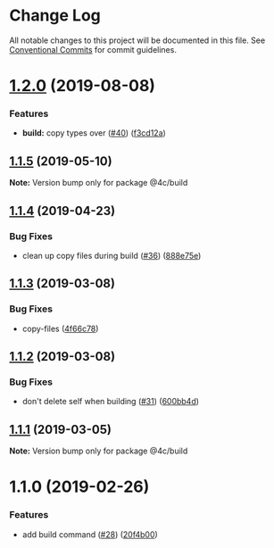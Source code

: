 # Change Log

All notable changes to this project will be documented in this file.
See [Conventional Commits](https://conventionalcommits.org) for commit guidelines.

# [1.2.0](https://github.com/4Catalyzer/build/compare/@4c/build@1.1.5...@4c/build@1.2.0) (2019-08-08)


### Features

* **build:** copy types over ([#40](https://github.com/4Catalyzer/build/issues/40)) ([f3cd12a](https://github.com/4Catalyzer/build/commit/f3cd12a))





## [1.1.5](https://github.com/4Catalyzer/build/compare/@4c/build@1.1.4...@4c/build@1.1.5) (2019-05-10)

**Note:** Version bump only for package @4c/build





## [1.1.4](https://github.com/4Catalyzer/build/compare/@4c/build@1.1.3...@4c/build@1.1.4) (2019-04-23)


### Bug Fixes

* clean up copy files during build ([#36](https://github.com/4Catalyzer/build/issues/36)) ([888e75e](https://github.com/4Catalyzer/build/commit/888e75e))





## [1.1.3](https://github.com/4Catalyzer/build/compare/@4c/build@1.1.2...@4c/build@1.1.3) (2019-03-08)


### Bug Fixes

* copy-files ([4f66c78](https://github.com/4Catalyzer/build/commit/4f66c78))





## [1.1.2](https://github.com/4Catalyzer/build/compare/@4c/build@1.1.1...@4c/build@1.1.2) (2019-03-08)


### Bug Fixes

* don't delete self when building ([#31](https://github.com/4Catalyzer/build/issues/31)) ([600bb4d](https://github.com/4Catalyzer/build/commit/600bb4d))





## [1.1.1](https://github.com/4Catalyzer/build/compare/@4c/build@1.1.0...@4c/build@1.1.1) (2019-03-05)

**Note:** Version bump only for package @4c/build





# 1.1.0 (2019-02-26)


### Features

* add build command ([#28](https://github.com/4Catalyzer/build/issues/28)) ([20f4b00](https://github.com/4Catalyzer/build/commit/20f4b00))
